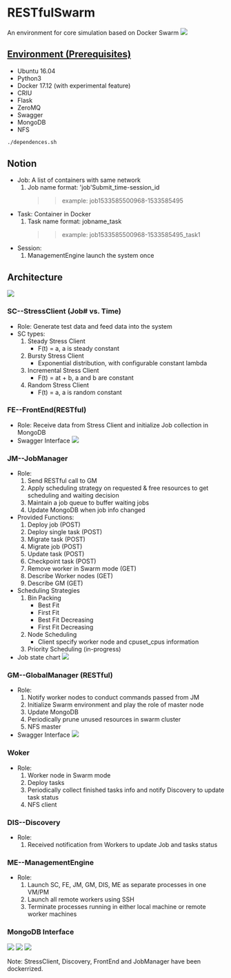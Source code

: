 RESTfulSwarm
============
An environment for core simulation based on Docker Swarm
![](http://blog.pridybailo.com/wp-content/uploads/sites/2/2015/01/swar-q.png)
## [Environment (Prerequisites)](https://github.com/doc-vu/RESTfulSwarm/blob/master/dependences.sh)
* Ubuntu 16.04
* Python3
* Docker 17.12 (with experimental feature)
* CRIU
* Flask
* ZeroMQ
* Swagger
* MongoDB
* NFS
```Bash
./dependences.sh
```
## Notion
* Job: A list of containers with same network 
  1. Job name format: 'job'Submit_time-session_id
     >> example: job1533585500968-1533585495
* Task: Container in Docker
  1. Task name format: jobname_task
     >> example: job1533585500968-1533585495_task1
* Session:
  1. ManagementEngine launch the system once
  
## Architecture
![](./Architecture.jpg)
### SC--StressClient (Job# vs. Time)
* Role: Generate test data and feed data into the system
* SC types:
  1. Steady Stress Client
     * F(t) = a, a is steady constant
  2. Bursty Stress Client
     * Exponential distribution, with configurable constant lambda
  3. Incremental Stress Client
     * F(t) = at + b, a and b are constant
  4. Random Stress Client
     * F(t) = a, a is random constant

### FE--FrontEnd(RESTful)
* Role: Receive data from Stress Client and initialize Job collection in MongoDB
* Swagger Interface
![](./FrontEnd.PNG)

### JM--JobManager
* Role: 
    1. Send RESTful call to GM
    2. Apply scheduling strategy on requested & free resources to get scheduling and waiting decision
    3. Maintain a job queue to buffer waiting jobs
    5. Update MongoDB when job info changed
* Provided Functions:
    1. Deploy job (POST)
    2. Deploy single task (POST)
    3. Migrate task (POST)
    4. Migrate job (POST)
    5. Update task (POST)
    6. Checkpoint task (POST)
    7. Remove worker in Swarm mode (GET)
    8. Describe Worker nodes (GET)
    9. Describe GM (GET)
* Scheduling Strategies
    1. Bin Packing
       - Best Fit
       - First Fit
       - Best Fit Decreasing
       - First Fit Decreasing
    2. Node Scheduling
       - Client specify worker node and cpuset_cpus information
    3. Priority Scheduling (in-progress)
* Job state chart
![](./JobState.jpg)
  
### GM--GlobalManager (RESTful)
* Role: 
  1. Notify worker nodes to conduct commands passed from JM
  2. Initialize Swarm environment and play the role of master node
  3. Update MongoDB
  4. Periodically prune unused resources in swarm cluster
  5. NFS master
* Swagger Interface
![](./GlobalManager.PNG)

### Woker
* Role:
  1. Worker node in Swarm mode
  2. Deploy tasks
  3. Periodically collect finished tasks info and notify Discovery to update task status
  4. NFS client

### DIS--Discovery
* Role:
  1. Received notification from Workers to update Job and tasks status

### ME--ManagementEngine
* Role:
  1. Launch SC, FE, JM, GM, DIS, ME as separate processes in one VM/PM
  2. Launch all remote workers using SSH
  3. Terminate processes running in either local machine or remote worker machines

### MongoDB Interface
![](./WorkersInfo.JPG)
![](./JobInfo.JPG)
![](./WorkersResourceInfo.JPG)

Note: StressClient, Discovery, FrontEnd and JobManager have been dockerrized. 
